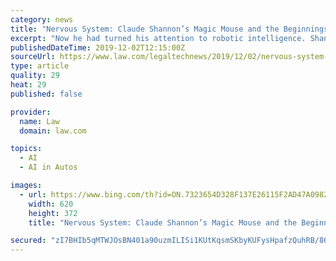 ```yaml
---
category: news
title: "Nervous System: Claude Shannon’s Magic Mouse and the Beginnings of Artificial Intelligence"
excerpt: "Now he had turned his attention to robotic intelligence. Shannon’s mouse was playfully named Theseus ... In fact, today’s robotic vacuums, drone warriors, bomb-disposal robots, and self-driving cars rely on the foundational technology that Shannon demonstrated in his magic mouse. Bell Laboratories recognized the importance of the project ..."
publishedDateTime: 2019-12-02T12:15:00Z
sourceUrl: https://www.law.com/legaltechnews/2019/12/02/nervous-system-claude-shannons-magic-mouse-and-the-beginnings-of-artificial-intelligence/
type: article
quality: 29
heat: 29
published: false

provider:
  name: Law
  domain: law.com

topics:
  - AI
  - AI in Autos

images:
  - url: https://www.bing.com/th?id=ON.7323654D328F137E26115F2AD47A0982
    width: 620
    height: 372
    title: "Nervous System: Claude Shannon’s Magic Mouse and the Beginnings of Artificial Intelligence"

secured: "zI7BHIb5qMTWJOsBN401a90uzmILISi1KUtKqsmSKbyKUFysHpafzQuhRB/86x88TNPSE4BsSjsHUYdkjSVvNICNGED+fc8s8L3PglO2/wU6HiRlLmQx3gi2wkU/J4Lotnt4zhk1YjQWdQM51Xv+C68sMW939lsfozF3WfQr3Pw+uusFloClOC3eir38dclwYHHQqNLLuTFnlijIsoJO/o10vjDCEcuYsmQ2tY9eA9WDR8WWgDSYJInaowoiGfyXnjp4dQqJ1tAuSrOuNEQD4A==;eKmmcdfXoitl5NoIoKQ72w=="
---
```



